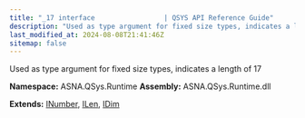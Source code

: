 ```yaml
---
title: "_17 interface                 | QSYS API Reference Guide"
description: "Used as type argument for fixed size types, indicates a length of 17  "
last_modified_at: 2024-08-08T21:41:46Z
sitemap: false
---
```


Used as type argument for fixed size types, indicates a length of 17 

**Namespace:** ASNA.QSys.Runtime
**Assembly:** ASNA.QSys.Runtime.dll

**Extends:** [INumber](/reference/runtime/qsys-runtime/i-number.html), [ILen](/reference/runtime/qsys-runtime/i-len.html), [IDim](/reference/runtime/qsys-runtime/i-dim.html)
<br>
<br>
